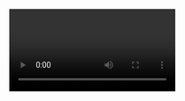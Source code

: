 <!DOCTYPE html>
<html>
    <head>
        <title>Page Title</title>
    </head>
    <body>
        <a href="https://xhamster.com/videos/desi-naughty-sauteli-bahan-ke-sath-kamara-share-karne-ke-bahana-sautele-bhai-ne-kia-pregnant-hindi-audio-xh0tSEq"> <video scr=" https://xhamster.com/videos/desi-naughty-sauteli-bahan-ke-sath-kamara-share-karne-ke-bahana-sautele-bhai-ne-kia-pregnant-hindi-audio-xh0tSEq"
   </body>
</html>
